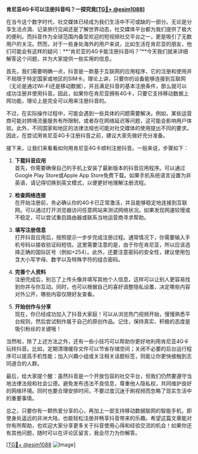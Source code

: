 **肯尼亚4G卡可以注册抖音吗？一探究竟[[TG💪+ @esim1088](https://t.me/s/esim1088)]**

在当今这个数字时代，社交媒体已经成为我们生活中不可或缺的一部分。无论是分享生活点滴、记录旅行见闻还是了解世界动态，社交媒体平台都为我们提供了极大的便利。而抖音作为全球范围内备受欢迎的短视频社交平台之一，更是吸引了无数用户的关注。然而，对于一些身处海外的用户来说，比如生活在肯尼亚的朋友，他们可能会有这样的疑问：**“肯尼亚的4G卡能注册抖音吗？”**今天我们就来详细解答这个问题，并为大家提供一些实用的信息。

首先，我们需要明确一点，抖音是一款基于互联网的应用程序，它的注册和使用并不局限于特定国家或地区的SIM卡。理论上讲，只要你的设备能够连接到互联网（无论是通过Wi-Fi还是移动数据），并且满足抖音的基本注册条件，那么就可以成功注册并使用抖音。因此，如果你在肯尼亚拥有4G卡，只要它支持移动数据上网功能，理论上是完全可以用来注册抖音的。

不过，在实际操作过程中，可能会遇到一些具体的问题需要解决。例如，某些运营商可能对跨境流量服务有所限制，或者存在网络延迟等问题，这可能会影响用户体验。此外，不同国家和地区的法律法规也可能对社交媒体的使用提出不同的要求。因此，在尝试用肯尼亚4G卡注册抖音之前，建议大家先做好充分准备。

接下来，让我们来看看如何用肯尼亚4G卡顺利注册抖音。一般来说，步骤如下：

1. **下载抖音应用**  
   首先，你需要确保自己的手机上安装了最新版本的抖音应用程序。可以通过Google Play Store或Apple App Store免费下载。如果手机系统语言设置为非英语，请记得切换到英文模式，以便更好地理解注册流程。

2. **检查网络连接**  
   在开始注册前，务必确认你的4G卡已正常激活，并且能够稳定地连接到互联网。可以通过打开浏览器访问任意网站来测试网络状况。如果发现网速较慢或不稳定，可以尝试重启路由器或联系当地运营商寻求帮助。

3. **填写注册信息**  
   打开抖音应用后，按照提示一步步完成注册过程。通常情况下，你需要输入手机号码以接收验证码短信。这里需要注意的是，由于你在肯尼亚，所以应该选择正确的国际区号（例如+254）。此外，还要注意密码的安全性，建议使用包含大小写字母、数字以及特殊字符的组合密码。

4. **完善个人资料**  
   注册完成后，别忘了上传头像并填写其他个人信息，这样可以让别人更容易找到你并与你互动。同时，也可以根据自己的喜好调整隐私设置，决定哪些内容对外公开，哪些内容仅限好友查看。

5. **开始创作与分享**  
   现在，你已经成功加入了抖音大家庭！可以从浏览热门视频开始，慢慢熟悉平台规则，然后尝试制作属于自己的原创作品。记住，保持真实、积极的态度是吸引粉丝的关键哦！

当然啦，除了上述方法之外，还有一些小技巧可以帮助你更好地利用肯尼亚4G卡玩转抖音。比如，定期清理缓存文件可以节省存储空间；关闭不必要的后台运行程序可以提高手机性能；加入兴趣小组或关注相关话题标签，则能让你更快接触到志同道合的人群。

最后，给大家提个醒：虽然抖音是一个开放包容的社交平台，但我们仍然要遵守当地法律法规和社会公德。避免发布违法不良信息，尊重他人隐私权，共同维护良好的网络环境。同时也要合理安排时间，不要过度沉迷于刷视频而忽略了现实生活中的重要事情。

总之，只要你有一颗热爱分享的心，再加上一部支持移动数据联网的智能手机，即使身处遥远的非洲大陆，也能轻松注册并畅享抖音带来的乐趣。希望这篇文章能对你有所帮助，也欢迎大家分享更多关于抖音使用心得和经验交流的机会！如果你还有其他问题，随时可以在评论区留言，我会尽力为你解答。

[[TG💪+ @esim1088](https://t.me/s/esim1088) ![Image](https://i.postimg.cc/4NQfJmqS/Snipaste-2025-05-13-00-14-12.png)]